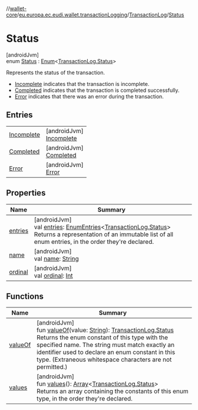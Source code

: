 //[wallet-core](../../../../index.md)/[eu.europa.ec.eudi.wallet.transactionLogging](../../index.md)/[TransactionLog](../index.md)/[Status](index.md)

# Status

[androidJvm]\
enum [Status](index.md) : [Enum](https://kotlinlang.org/api/latest/jvm/stdlib/kotlin-stdlib/kotlin/-enum/index.html)&lt;[TransactionLog.Status](index.md)&gt; 

Represents the status of the transaction.

- 
   [Incomplete](-incomplete/index.md) indicates that the transaction is incomplete.
- 
   [Completed](-completed/index.md) indicates that the transaction is completed successfully.
- 
   [Error](-error/index.md) indicates that there was an error during the transaction.

## Entries

| | |
|---|---|
| [Incomplete](-incomplete/index.md) | [androidJvm]<br>[Incomplete](-incomplete/index.md) |
| [Completed](-completed/index.md) | [androidJvm]<br>[Completed](-completed/index.md) |
| [Error](-error/index.md) | [androidJvm]<br>[Error](-error/index.md) |

## Properties

| Name | Summary |
|---|---|
| [entries](entries.md) | [androidJvm]<br>val [entries](entries.md): [EnumEntries](https://kotlinlang.org/api/latest/jvm/stdlib/kotlin-stdlib/kotlin.enums/-enum-entries/index.html)&lt;[TransactionLog.Status](index.md)&gt;<br>Returns a representation of an immutable list of all enum entries, in the order they're declared. |
| [name](../../../eu.europa.ec.eudi.wallet.transfer.openId4vp/-jws-algorithm/-ed448/index.md#-372974862%2FProperties%2F1615067946) | [androidJvm]<br>val [name](../../../eu.europa.ec.eudi.wallet.transfer.openId4vp/-jws-algorithm/-ed448/index.md#-372974862%2FProperties%2F1615067946): [String](https://kotlinlang.org/api/latest/jvm/stdlib/kotlin-stdlib/kotlin/-string/index.html) |
| [ordinal](../../../eu.europa.ec.eudi.wallet.transfer.openId4vp/-jws-algorithm/-ed448/index.md#-739389684%2FProperties%2F1615067946) | [androidJvm]<br>val [ordinal](../../../eu.europa.ec.eudi.wallet.transfer.openId4vp/-jws-algorithm/-ed448/index.md#-739389684%2FProperties%2F1615067946): [Int](https://kotlinlang.org/api/latest/jvm/stdlib/kotlin-stdlib/kotlin/-int/index.html) |

## Functions

| Name | Summary |
|---|---|
| [valueOf](value-of.md) | [androidJvm]<br>fun [valueOf](value-of.md)(value: [String](https://kotlinlang.org/api/latest/jvm/stdlib/kotlin-stdlib/kotlin/-string/index.html)): [TransactionLog.Status](index.md)<br>Returns the enum constant of this type with the specified name. The string must match exactly an identifier used to declare an enum constant in this type. (Extraneous whitespace characters are not permitted.) |
| [values](values.md) | [androidJvm]<br>fun [values](values.md)(): [Array](https://kotlinlang.org/api/latest/jvm/stdlib/kotlin-stdlib/kotlin/-array/index.html)&lt;[TransactionLog.Status](index.md)&gt;<br>Returns an array containing the constants of this enum type, in the order they're declared. |

